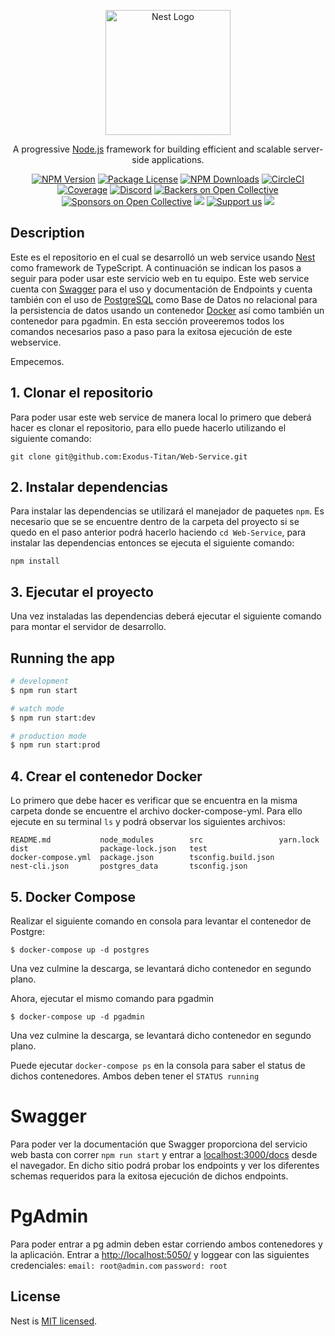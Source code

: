 <p align="center">
  <a href="http://nestjs.com/" target="blank"><img src="https://nestjs.com/img/logo-small.svg" width="200" alt="Nest Logo" /></a>
</p>

[circleci-image]: https://img.shields.io/circleci/build/github/nestjs/nest/master?token=abc123def456
[circleci-url]: https://circleci.com/gh/nestjs/nest

  <p align="center">A progressive <a href="http://nodejs.org" target="_blank">Node.js</a> framework for building efficient and scalable server-side applications.</p>
    <p align="center">
<a href="https://www.npmjs.com/~nestjscore" target="_blank"><img src="https://img.shields.io/npm/v/@nestjs/core.svg" alt="NPM Version" /></a>
<a href="https://www.npmjs.com/~nestjscore" target="_blank"><img src="https://img.shields.io/npm/l/@nestjs/core.svg" alt="Package License" /></a>
<a href="https://www.npmjs.com/~nestjscore" target="_blank"><img src="https://img.shields.io/npm/dm/@nestjs/common.svg" alt="NPM Downloads" /></a>
<a href="https://circleci.com/gh/nestjs/nest" target="_blank"><img src="https://img.shields.io/circleci/build/github/nestjs/nest/master" alt="CircleCI" /></a>
<a href="https://coveralls.io/github/nestjs/nest?branch=master" target="_blank"><img src="https://coveralls.io/repos/github/nestjs/nest/badge.svg?branch=master#9" alt="Coverage" /></a>
<a href="https://discord.gg/G7Qnnhy" target="_blank"><img src="https://img.shields.io/badge/discord-online-brightgreen.svg" alt="Discord"/></a>
<a href="https://opencollective.com/nest#backer" target="_blank"><img src="https://opencollective.com/nest/backers/badge.svg" alt="Backers on Open Collective" /></a>
<a href="https://opencollective.com/nest#sponsor" target="_blank"><img src="https://opencollective.com/nest/sponsors/badge.svg" alt="Sponsors on Open Collective" /></a>
  <a href="https://paypal.me/kamilmysliwiec" target="_blank"><img src="https://img.shields.io/badge/Donate-PayPal-ff3f59.svg"/></a>
    <a href="https://opencollective.com/nest#sponsor"  target="_blank"><img src="https://img.shields.io/badge/Support%20us-Open%20Collective-41B883.svg" alt="Support us"></a>
  <a href="https://twitter.com/nestframework" target="_blank"><img src="https://img.shields.io/twitter/follow/nestframework.svg?style=social&label=Follow"></a>
</p>
  <!--[![Backers on Open Collective](https://opencollective.com/nest/backers/badge.svg)](https://opencollective.com/nest#backer)
  [![Sponsors on Open Collective](https://opencollective.com/nest/sponsors/badge.svg)](https://opencollective.com/nest#sponsor)-->

## Description

Este es el repositorio en el cual se desarrolló un web service usando [Nest](https://github.com/nestjs/nest) como framework de TypeScript. A continuación se indican los pasos a seguir para poder usar este servicio web en tu equipo. Este web service cuenta con [Swagger](https://swagger.io/) para el uso y documentación de Endpoints y cuenta también con el uso de [PostgreSQL](https://www.postgresql.org/) como Base de Datos no relacional para la persistencia de datos usando un contenedor [Docker](https://www.docker.com/) así como también un contenedor para pgadmin. En esta sección proveeremos todos los comandos necesarios paso a paso para la exitosa ejecución de este webservice.

Empecemos.

## 1. Clonar el repositorio

Para poder usar este web service de manera local lo primero que deberá hacer es clonar el repositorio, para ello puede hacerlo utilizando el siguiente comando:

```shell
git clone git@github.com:Exodus-Titan/Web-Service.git
```

## 2. Instalar dependencias

Para instalar las dependencias se utilizará el manejador de paquetes `npm`. Es necesario que se se encuentre dentro de la carpeta del proyecto si se quedo en el paso anterior podrá hacerlo haciendo `cd Web-Service`, para instalar las dependencias entonces se ejecuta el siguiente comando:

```shell
npm install
```

## 3. Ejecutar el proyecto

Una vez instaladas las dependencias deberá ejecutar el siguiente comando para montar el servidor de desarrollo.

## Running the app

```bash
# development
$ npm run start

# watch mode
$ npm run start:dev

# production mode
$ npm run start:prod
```

## 4. Crear el contenedor Docker

Lo primero que debe hacer es verificar que se encuentra en la misma carpeta donde se encuentre el archivo docker-compose-yml. Para ello ejecute en su terminal `ls` y podrá observar los siguientes archivos:

```shell
README.md           node_modules        src                 yarn.lock
dist                package-lock.json   test
docker-compose.yml  package.json        tsconfig.build.json
nest-cli.json       postgres_data       tsconfig.json
```

## 5. Docker Compose

Realizar el siguiente comando en consola para levantar el contenedor de Postgre:
```
$ docker-compose up -d postgres
```
Una vez culmine la descarga, se levantará dicho contenedor en segundo plano.

Ahora, ejecutar el mismo comando para pgadmin
```
$ docker-compose up -d pgadmin
```
Una vez culmine la descarga, se levantará dicho contenedor en segundo plano.

Puede ejecutar `docker-compose ps` en la consola para saber el status de dichos contenedores. Ambos deben tener el `STATUS running`

# Swagger 

Para poder ver la documentación que Swagger proporciona del servicio web basta con correr `npm run start` y entrar a [localhost:3000/docs](http://localhost:3000/docs) desde el navegador. En dicho sitio podrá probar los endpoints y ver los diferentes schemas requeridos para la exitosa ejecución de dichos endpoints.

# PgAdmin

Para poder entrar a pg admin deben estar corriendo ambos contenedores y la aplicación. Entrar a [http://localhost:5050/](http://localhost:5050/) y loggear con las siguientes credenciales:
`email: root@admin.com`
`password: root`
## License

Nest is [MIT licensed](LICENSE).
